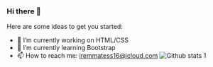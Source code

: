### Hi there 👋


Here are some ideas to get you started:

- 🔭 I’m currently working on HTML/CSS
- 🌱 I’m currently learning Bootstrap
- 📫 How to reach me: iremmatess16@icloud.com
![Github stats 1](https://github-readme-stats.vercel.app/api?username=irematess&show_icons=true&theme=gradient)

